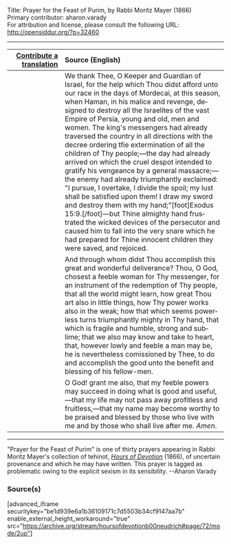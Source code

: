 <html>
<head></head>
<body>
Title: Prayer for the Feast of Purim, by Rabbi Moritz Mayer (1866)<br />
Primary contributor: aharon.varady<br />
For attribution and license, please consult the following URL: <a href="http://opensiddur.org/?p=32460">http://opensiddur.org/?p=32460</a>
<p />
<hr />

<table style="margin-left: auto;margin-right: auto;" class="draggable">
<thead><tr><th id="x" style="text-align: right;"><a href="/contributing/upload/">Contribute a translation</a></th><th style="text-align: left;">Source (English)</th></tr></thead>
<tbody>
<tr><td style="vertical-align:top;" width="25%">
<div class="liturgy" lang="he">

</span></div></td>
 
<td style="vertical-align:top;">
<div class="english" lang="en">
We thank Thee, O Keeper and Guardian of Israel, for the help which Thou didst afford unto our race in the days of Mordecai, at this season, when Haman, in his malice and revenge, designed to destroy all the Israelites of the vast Empire of Persia, young and old, men and women. The king's messengers had already traversed the country in all directions with the decree ordering tfie extermination of all the children of Thy people;—the day had already arrived on which the cruel despot intended to gratify his vengeance by a general massacre;—the enemy had already triumphantly exclaimed: "I pursue, I overtake, I divide the spoil; my lust shall be satisfied upon them! I draw my sword and destroy them with my hand;"[foot]Exodus 15:9.[/foot]—but Thine almighty hand frustrated the wicked devices of the persecutor and caused him to fall into the very snare which he had prepared for Thine innocent children they were saved, and rejoiced. 
</div></td></tr>


<tr><td style="vertical-align:top;">
<div class="liturgy" lang="he">

</span></div></td>
 
<td style="vertical-align:top;">
<div class="english" lang="en">
And through whom didst Thou accomplish this great and wonderful deliverance? Thou, O God, chosest a feeble woman for Thy messenger, for an instrument of the redemption of Thy people, that all the world might learn, how great Thou art also in little things, how Thy power works also in the weak; how that which seems powerless turns triumphantly mighty in Thy hand, that which is fragile and humble, strong and sublime; that we also may know and take to heart, that, however lowly and feeble a man may be, he is nevertheless comissioned by Thee, to do and accomplish the good unto the benefit and blessing of his fellow-men. 
</div></td></tr>


<tr><td style="vertical-align:top;">
<div class="liturgy" lang="he">

</span></div></td>
 
<td style="vertical-align:top;">
<div class="english" lang="en">
O God! grant me also, that my feeble powers may succeed in doing what is good and useful,—that my life may not pass away profitless and fruitless,—that my name may become worthy to be praised and blessed by those who live with me and by those who shall live after me. <em>Amen</em>. 
</div></td></tr>
</tbody></table>

<hr />

"Prayer for the Feast of Purim" is one of thirty prayers appearing in Rabbi Moritz Mayer's collection of tehinot, <em><a href="/?p=3692">Hours of Devotion</a></em> (1866), of uncertain provenance and which he may have written. This prayer is tagged as problematic owing to the explicit sexism in its sensibility. --Aharon Varady

<h3>Source(s)</h3>

[advanced_iframe securitykey="be1d939e6a1b36109171c7d5503b34cf9147aa7b" enable_external_height_workaround="true" src="https://archive.org/stream/hoursofdevotionb00neudrich#page/72/mode/2up"]

&nbsp;
</body>
</html>